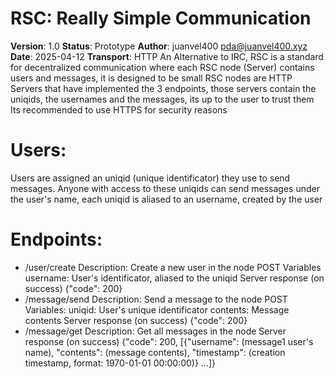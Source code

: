 # RSC: Really Simple Communication
**Version**: 1.0
**Status**: Prototype
**Author**: juanvel400 <pda@juanvel400.xyz>
**Date**: 2025-04-12
**Transport**: HTTP
An Alternative to IRC, RSC is a standard for decentralized communication where each RSC node (Server) contains users and messages, it is designed to be small
RSC nodes are HTTP Servers that have implemented the 3 endpoints, those servers contain the uniqids, the usernames and the messages, its up to the user to trust them
Its recommended to use HTTPS for security reasons
# Users:
Users are assigned an uniqid (unique identificator) they use to send messages. Anyone with access to these uniqids can send messages under the user's name, each uniqid is aliased to an username, created by the user
# Endpoints:
- /user/create
 Description: Create a new user in the node
 POST Variables
 username: User's identificator, aliased to the uniqid
 Server response (on success)
 {"code": 200}
- /message/send
 Description: Send a message to the node
 POST Variables:
 uniqid: User's unique identificator
 contents: Message contents
 Server response (on success)
 {"code": 200}
- /message/get
 Description: Get all messages in the node
 Server response (on success)
 {"code": 200, [{"username": (message1 user's name), "contents": (message contents), "timestamp": (creation timestamp, format: 1970-01-01 00:00:00)} ...]}
